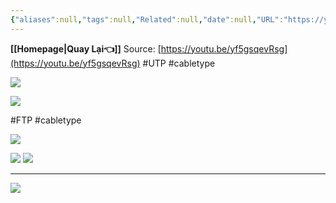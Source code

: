 ```yaml
---
{"aliases":null,"tags":null,"Related":null,"date":null,"URL":"https://youtu.be/yf5gsqevRsg","Author":null,"dg-publish":true,"image":null,"permalink":"/Electric Engineer/ELV/PHÂN LOẠI CÁP MẠNG, CẤU TẠO VÀ ỨNG DỤNG/","dgPassFrontmatter":true,"noteIcon":"2","created":"2024-01-19T05:27:49.629+07:00","updated":"2024-01-17T16:14:49.000+07:00"}
---
```


**[[Homepage\|Quay Lại👈]]**
Source: [https://youtu.be/yf5gsqevRsg](https://youtu.be/yf5gsqevRsg)
#UTP #cabletype 

![](https://i.imgur.com/nsX0M3Z.png)


![](https://i.imgur.com/aduBCCp.png)


#FTP #cabletype 

![](https://i.imgur.com/JkKZtEc.png)



![](https://i.imgur.com/YvEKSzX.png)
![](https://i.imgur.com/OacT26R.png)



---
![](https://i.imgur.com/yczyZxv.png)
